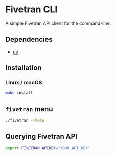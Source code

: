 # Fivetran CLI 

A simple Fivetran API client for the command-line.

## Dependencies

* [uv](https://docs.astral.sh/uv/getting-started/installation/)

## Installation

### Linux / macOS

```bash
make install
```

## `fivetran` menu

```bash
./fivetran --help
```

## Querying Fivetran API

```bash
export FIVETRAN_APIKEY="YOUR_API_KEY"
